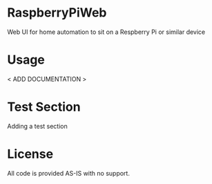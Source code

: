 # RaspberryPiWeb
Web UI for home automation to sit on a Respberry Pi or similar device

# Usage
< ADD DOCUMENTATION >

# Test Section
Adding a test section

# License
All code is provided AS-IS with no support.
